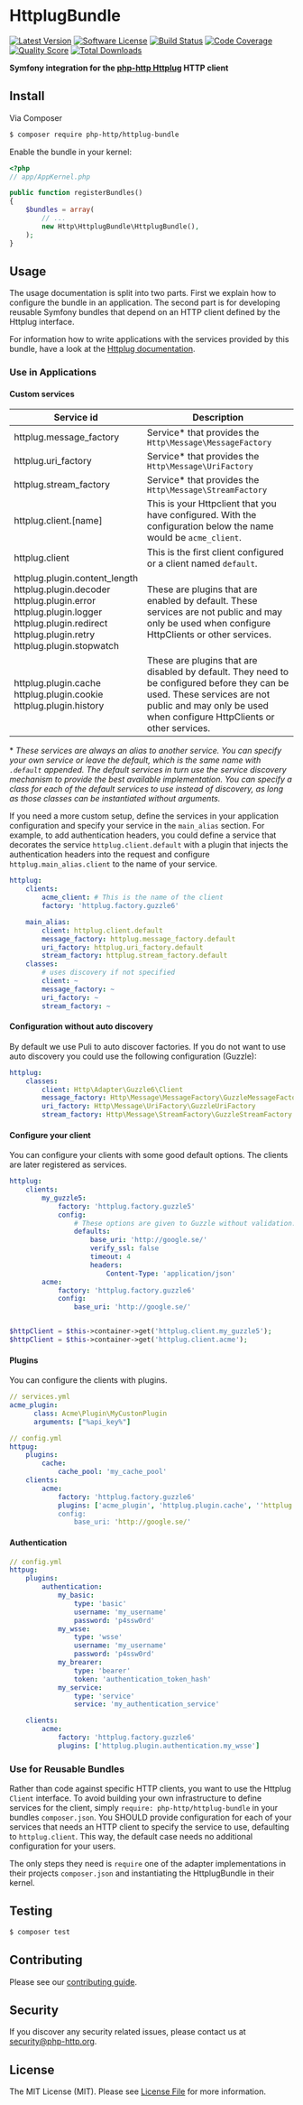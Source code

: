 # HttplugBundle

[![Latest Version](https://img.shields.io/github/release/php-http/HttplugBundle.svg?style=flat-square)](https://github.com/php-http/HttplugBundle/releases)
[![Software License](https://img.shields.io/badge/license-MIT-brightgreen.svg?style=flat-square)](LICENSE)
[![Build Status](https://img.shields.io/travis/php-http/HttplugBundle.svg?style=flat-square)](https://travis-ci.org/php-http/HttplugBundle)
[![Code Coverage](https://img.shields.io/scrutinizer/coverage/g/php-http/httplug-bundle.svg?style=flat-square)](https://scrutinizer-ci.com/g/php-http/HttplugBundle)
[![Quality Score](https://img.shields.io/scrutinizer/g/php-http/httplug-bundle.svg?style=flat-square)](https://scrutinizer-ci.com/g/php-http/HttplugBundle)
[![Total Downloads](https://img.shields.io/packagist/dt/php-http/httplug-bundle.svg?style=flat-square)](https://packagist.org/packages/php-http/HttplugBundle)

**Symfony integration for the [php-http Httplug](http://docs.httplug.io/) HTTP client**


## Install

Via Composer

``` bash
$ composer require php-http/httplug-bundle
```

Enable the bundle in your kernel:

``` php
<?php
// app/AppKernel.php

public function registerBundles()
{
    $bundles = array(
        // ...
        new Http\HttplugBundle\HttplugBundle(),
    );
}
```

## Usage

The usage documentation is split into two parts. First we explain how to configure the bundle in an application. The second part is for developing reusable Symfony bundles that depend on an HTTP client defined by the Httplug interface.

For information how to write applications with the services provided by this bundle, have a look at the [Httplug documentation](http://docs.php-http.org).


### Use in Applications

#### Custom services

| Service id | Description |
| ---------- | ----------- |
| httplug.message_factory | Service* that provides the `Http\Message\MessageFactory`
| httplug.uri_factory | Service* that provides the `Http\Message\UriFactory`
| httplug.stream_factory | Service* that provides the `Http\Message\StreamFactory`
| httplug.client.[name] | This is your Httpclient that you have configured. With the configuration below the name would be `acme_client`.
| httplug.client | This is the first client configured or a client named `default`.
| httplug.plugin.content_length <br> httplug.plugin.decoder<br> httplug.plugin.error<br> httplug.plugin.logger<br> httplug.plugin.redirect<br> httplug.plugin.retry<br> httplug.plugin.stopwatch | These are plugins that are enabled by default. These services are not public and may only be used when configure HttpClients or other services.
| httplug.plugin.cache<br> httplug.plugin.cookie<br> httplug.plugin.history | These are plugins that are disabled by default. They need to be configured before they can be used. These services are not public and may only be used when configure HttpClients or other services.

\* *These services are always an alias to another service. You can specify your own service or leave the default, which is the same name with `.default` appended. The default services in turn use the service discovery mechanism to provide the best available implementation. You can specify a class for each of the default services to use instead of discovery, as long as those classes can be instantiated without arguments.*


If you need a more custom setup, define the services in your application configuration and specify your service in the `main_alias` section. For example, to add authentication headers, you could define a service that decorates the service `httplug.client.default` with a plugin that injects the authentication headers into the request and configure `httplug.main_alias.client` to the name of your service.

```yaml
httplug:
    clients:
        acme_client: # This is the name of the client
        factory: 'httplug.factory.guzzle6'

    main_alias:
        client: httplug.client.default
        message_factory: httplug.message_factory.default
        uri_factory: httplug.uri_factory.default
        stream_factory: httplug.stream_factory.default
    classes:
        # uses discovery if not specified
        client: ~
        message_factory: ~
        uri_factory: ~
        stream_factory: ~
```

#### Configuration without auto discovery

By default we use Puli to auto discover factories. If you do not want to use auto discovery you could use the following configuration (Guzzle):

```yaml
httplug:
    classes:
        client: Http\Adapter\Guzzle6\Client
        message_factory: Http\Message\MessageFactory\GuzzleMessageFactory
        uri_factory: Http\Message\UriFactory\GuzzleUriFactory
        stream_factory: Http\Message\StreamFactory\GuzzleStreamFactory
```

#### Configure your client

You can configure your clients with some good default options. The clients are later registered as services.

```yaml
httplug:
    clients:
        my_guzzle5:
            factory: 'httplug.factory.guzzle5'
            config:
                # These options are given to Guzzle without validation.
                defaults:
                    base_uri: 'http://google.se/'
                    verify_ssl: false
                    timeout: 4
                    headers:
                        Content-Type: 'application/json'
        acme:
            factory: 'httplug.factory.guzzle6'
            config:
                base_uri: 'http://google.se/'

```

```php

$httpClient = $this->container->get('httplug.client.my_guzzle5');
$httpClient = $this->container->get('httplug.client.acme');
```


#### Plugins

You can configure the clients with plugins.

```yaml
// services.yml
acme_plugin:
      class: Acme\Plugin\MyCustonPlugin
      arguments: ["%api_key%"]
```
```yaml
// config.yml
httpug:
    plugins:
        cache:
            cache_pool: 'my_cache_pool'
    clients:
        acme:
            factory: 'httplug.factory.guzzle6'
            plugins: ['acme_plugin', 'httplug.plugin.cache', ''httplug.plugin.retry']
            config:
                base_uri: 'http://google.se/'
```

#### Authentication

```yaml
// config.yml
httpug:
    plugins:
        authentication:
            my_basic:
                type: 'basic'
                username: 'my_username'
                password: 'p4ssw0rd'
            my_wsse:
                type: 'wsse'
                username: 'my_username'
                password: 'p4ssw0rd'
            my_brearer:
                type: 'bearer'
                token: 'authentication_token_hash'
            my_service:
                type: 'service'
                service: 'my_authentication_service'

    clients:
        acme:
            factory: 'httplug.factory.guzzle6'
            plugins: ['httplug.plugin.authentication.my_wsse']
```


### Use for Reusable Bundles

Rather than code against specific HTTP clients, you want to use the Httplug `Client` interface. To avoid building your own infrastructure to define services for the client, simply `require: php-http/httplug-bundle` in your bundles `composer.json`. You SHOULD provide configuration for each of your services that needs an HTTP client to specify the service to use, defaulting to `httplug.client`. This way, the default case needs no additional configuration for your users.

The only steps they need is `require` one of the adapter implementations in their projects `composer.json` and instantiating the HttplugBundle in their kernel.


## Testing

``` bash
$ composer test
```


## Contributing

Please see our [contributing guide](http://docs.php-http.org/en/latest/development/contributing.html).


## Security

If you discover any security related issues, please contact us at [security@php-http.org](mailto:security@php-http.org).


## License

The MIT License (MIT). Please see [License File](LICENSE) for more information.
